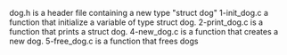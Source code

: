 dog.h is a header file containing a new type "struct dog"
1-init_dog.c a function that initialize a variable of type struct dog.
2-print_dog.c is a function that prints a struct dog.
4-new_dog.c is a function that creates a new dog.
5-free_dog.c is a function that frees dogs
